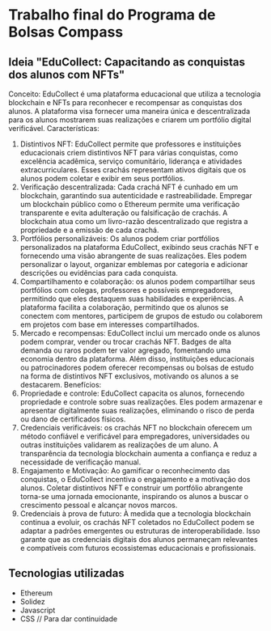 
# Trabalho final do Programa de Bolsas Compass

## Ideia "EduCollect: Capacitando as conquistas dos alunos com NFTs"
Conceito:
EduCollect é uma plataforma educacional que utiliza a tecnologia blockchain e NFTs para reconhecer e recompensar as conquistas dos alunos. A plataforma visa fornecer uma maneira única e descentralizada para os alunos mostrarem suas realizações e criarem um portfólio digital verificável.
Características:
1. Distintivos NFT: EduCollect permite que professores e instituições educacionais criem distintivos NFT para várias conquistas, como excelência acadêmica, serviço comunitário, liderança e atividades extracurriculares. Esses crachás representam ativos digitais que os alunos podem coletar e exibir em seus portfólios.
2. Verificação descentralizada: Cada crachá NFT é cunhado em um blockchain, garantindo sua autenticidade e rastreabilidade. Empregar um blockchain público como o Ethereum permite uma verificação transparente e evita adulteração ou falsificação de crachás. A blockchain atua como um livro-razão descentralizado que registra a propriedade e a emissão de cada crachá.
3. Portfólios personalizáveis: Os alunos podem criar portfólios personalizados na plataforma EduCollect, exibindo seus crachás NFT e fornecendo uma visão abrangente de suas realizações. Eles podem personalizar o layout, organizar emblemas por categoria e adicionar descrições ou evidências para cada conquista.
4. Compartilhamento e colaboração: os alunos podem compartilhar seus portfólios com colegas, professores e possíveis empregadores, permitindo que eles destaquem suas habilidades e experiências. A plataforma facilita a colaboração, permitindo que os alunos se conectem com mentores, participem de grupos de estudo ou colaborem em projetos com base em interesses compartilhados.
5. Mercado e recompensas: EduCollect inclui um mercado onde os alunos podem comprar, vender ou trocar crachás NFT. Badges de alta demanda ou raros podem ter valor agregado, fomentando uma economia dentro da plataforma. Além disso, instituições educacionais ou patrocinadores podem oferecer recompensas ou bolsas de estudo na forma de distintivos NFT exclusivos, motivando os alunos a se destacarem.
Benefícios:
1. Propriedade e controle: EduCollect capacita os alunos, fornecendo propriedade e controle sobre suas realizações. Eles podem armazenar e apresentar digitalmente suas realizações, eliminando o risco de perda ou dano de certificados físicos.
2. Credenciais verificáveis: os crachás NFT no blockchain oferecem um método confiável e verificável para empregadores, universidades ou outras instituições validarem as realizações de um aluno. A transparência da tecnologia blockchain aumenta a confiança e reduz a necessidade de verificação manual.
3. Engajamento e Motivação: Ao gamificar o reconhecimento das conquistas, o EduCollect incentiva o engajamento e a motivação dos alunos. Coletar distintivos NFT e construir um portfólio abrangente torna-se uma jornada emocionante, inspirando os alunos a buscar o crescimento pessoal e alcançar novos marcos.
4. Credenciais à prova de futuro: À medida que a tecnologia blockchain continua a evoluir, os crachás NFT coletados no EduCollect podem se adaptar a padrões emergentes ou estruturas de interoperabilidade. Isso garante que as credenciais digitais dos alunos permaneçam relevantes e compatíveis com futuros ecossistemas educacionais e profissionais.
## Tecnologias utilizadas
- Ethereum
- Solidez
- Javascript
- CSS
// Para dar continuidade 
